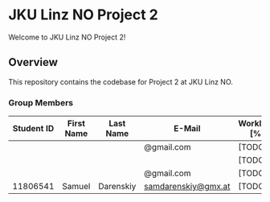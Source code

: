 # JKU Linz NO Project 2

Welcome to JKU Linz NO Project 2!

## Overview

This repository contains the codebase for Project 2 at JKU Linz NO.


### Group Members

| Student ID | First Name | Last Name | E-Mail                   | Workload [%] |
|------------|------------|-----------|--------------------------|--------------|
|    |      |   | @gmail.com | [TODO]       |
|    |        |      |    | [TODO]       |
|    |       |  | @gmail.com    | [TODO]       |
| 11806541   | Samuel     | Darenskiy | samdarenskiy@gmx.at      | [TODO]       |
